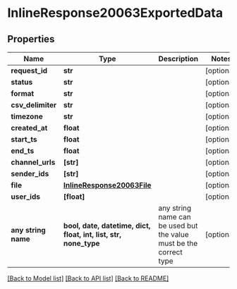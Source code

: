 # InlineResponse20063ExportedData


## Properties
Name | Type | Description | Notes
------------ | ------------- | ------------- | -------------
**request_id** | **str** |  | [optional] 
**status** | **str** |  | [optional] 
**format** | **str** |  | [optional] 
**csv_delimiter** | **str** |  | [optional] 
**timezone** | **str** |  | [optional] 
**created_at** | **float** |  | [optional] 
**start_ts** | **float** |  | [optional] 
**end_ts** | **float** |  | [optional] 
**channel_urls** | **[str]** |  | [optional] 
**sender_ids** | **[str]** |  | [optional] 
**file** | [**InlineResponse20063File**](InlineResponse20063File.md) |  | [optional] 
**user_ids** | **[float]** |  | [optional] 
**any string name** | **bool, date, datetime, dict, float, int, list, str, none_type** | any string name can be used but the value must be the correct type | [optional]

[[Back to Model list]](../README.md#documentation-for-models) [[Back to API list]](../README.md#documentation-for-api-endpoints) [[Back to README]](../README.md)


